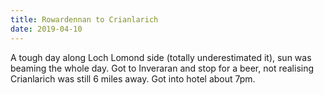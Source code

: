 ```yaml
---
title: Rowardennan to Crianlarich
date: 2019-04-10
---
```


A tough day along Loch Lomond side (totally underestimated it), sun was beaming the whole day. Got to Inveraran and stop for a beer, not realising Crianlarich was still 6 miles away. Got into hotel about 7pm. 